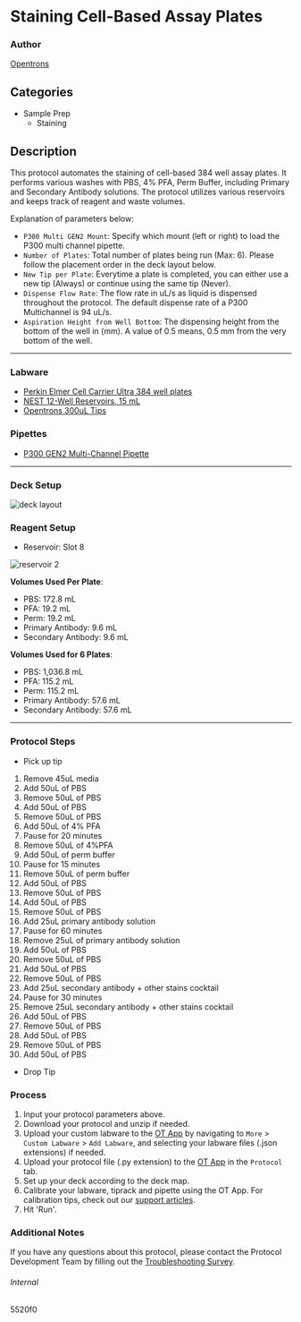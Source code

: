 # Staining Cell-Based Assay Plates

### Author

[Opentrons](https://opentrons.com/)

## Categories

- Sample Prep
  - Staining

## Description

This protocol automates the staining of cell-based 384 well assay plates. It performs various washes with PBS, 4% PFA, Perm Buffer, including Primary and Secondary Antibody solutions. The protocol utilizes various reservoirs and keeps track of reagent and waste volumes.

Explanation of parameters below:

- `P300 Multi GEN2 Mount`: Specify which mount (left or right) to load the P300 multi channel pipette.
- `Number of Plates`: Total number of plates being run (Max: 6). Please follow the placement order in the deck layout below.
- `New Tip per Plate`: Everytime a plate is completed, you can either use a new tip (Always) or continue using the same tip (Never).
- `Dispense Flow Rate`: The flow rate in uL/s as liquid is dispensed throughout the protocol. The default dispense rate of a P300 Multichannel is 94 uL/s.
- `Aspiration Height from Well Bottom`: The dispensing height from the bottom of the well in (mm). A value of 0.5 means, 0.5 mm from the very bottom of the well.

---

### Labware

- [Perkin Elmer Cell Carrier Ultra 384 well plates](https://www.perkinelmer.com/product/cellcarrier-384-ultra-lid-50x1b-6057300)
- [NEST 12-Well Reservoirs, 15 mL](https://shop.opentrons.com/collections/reservoirs/products/nest-12-well-reservoir-15-ml)
- [Opentrons 300uL Tips](https://shop.opentrons.com/collections/opentrons-tips/products/opentrons-300ul-tips)

### Pipettes

- [P300 GEN2 Multi-Channel Pipette](https://shop.opentrons.com/collections/ot-2-robot/products/8-channel-electronic-pipette)

---

### Deck Setup

![deck layout](https://opentrons-protocol-library-website.s3.amazonaws.com/custom-README-images/5520f0/5520f0_deck_new.png)

### Reagent Setup

- Reservoir: Slot 8

![reservoir 2](https://opentrons-protocol-library-website.s3.amazonaws.com/custom-README-images/5520f0/reagent_resv.png)

**Volumes Used Per Plate**:

- PBS: 172.8 mL
- PFA: 19.2 mL
- Perm: 19.2 mL
- Primary Antibody: 9.6 mL
- Secondary Antibody: 9.6 mL

**Volumes Used for 6 Plates**:

- PBS: 1,036.8 mL
- PFA: 115.2 mL
- Perm: 115.2 mL
- Primary Antibody: 57.6 mL
- Secondary Antibody: 57.6 mL

---

### Protocol Steps

- Pick up tip

1. Remove 45uL media
2. Add 50uL of PBS
3. Remove 50uL of PBS
4. Add 50uL of PBS
5. Remove 50uL of PBS
6. Add 50uL of 4% PFA
7. Pause for 20 minutes
8. Remove 50uL of 4%PFA
9. Add 50uL of perm buffer
10. Pause for 15 minutes
11. Remove 50uL of perm buffer
12. Add 50uL of PBS
13. Remove 50uL of PBS
14. Add 50uL of PBS
15. Remove 50uL of PBS
16. Add 25uL primary antibody solution
17. Pause for 60 minutes
18. Remove 25uL of primary antibody solution
19. Add 50uL of PBS
20. Remove 50uL of PBS
21. Add 50uL of PBS
22. Remove 50uL of PBS
23. Add 25uL secondary antibody + other stains cocktail
24. Pause for 30 minutes
25. Remove 25uL secondary antibody + other stains cocktail
26. Add 50uL of PBS
27. Remove 50uL of PBS
28. Add 50uL of PBS
29. Remove 50uL of PBS
30. Add 50uL of PBS

- Drop Tip

### Process

1. Input your protocol parameters above.
2. Download your protocol and unzip if needed.
3. Upload your custom labware to the [OT App](https://opentrons.com/ot-app) by navigating to `More` > `Custom Labware` > `Add Labware`, and selecting your labware files (.json extensions) if needed.
4. Upload your protocol file (.py extension) to the [OT App](https://opentrons.com/ot-app) in the `Protocol` tab.
5. Set up your deck according to the deck map.
6. Calibrate your labware, tiprack and pipette using the OT App. For calibration tips, check out our [support articles](https://support.opentrons.com/en/collections/1559720-guide-for-getting-started-with-the-ot-2).
7. Hit 'Run'.

### Additional Notes

If you have any questions about this protocol, please contact the Protocol Development Team by filling out the [Troubleshooting Survey](https://protocol-troubleshooting.paperform.co/).

###### Internal

5520f0
